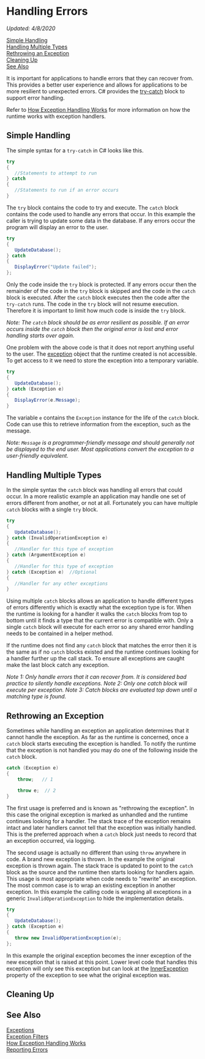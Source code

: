 # Handling Errors
*Updated: 4/8/2020*

[Simple Handling](#simple-handling) \
[Handling Multiple Types](#handling-multiple-types) \
[Rethrowing an Exception](#rethrowing-an-exception) \
[Cleaning Up](#cleaning-up) \
[See Also](#see-also)

It is important for applications to handle errors that they can recover from. This provides a better user experience and allows for applications to be more resilient to unexpected errors. C# provides the [try-catch](https://docs.microsoft.com/en-us/dotnet/csharp/language-reference/keywords/try-catch) block to support error handling.

Refer to [How Exception Handling Works](#how-exception-handling-works.md) for more information on how the runtime works with exception handlers.

## Simple Handling

The simple syntax for a `try-catch` in C# looks like this.

```csharp
try 
{
   //Statements to attempt to run
} catch
{
   //Statements to run if an error occurs
}
```

The `try` block contains the code to try and execute. The `catch` block contains the code used to handle any errors that occur. In this example the caller is trying to update some data in the database. If any errors occur the program will display an error to the user.

```csharp
try
{
   UpdateDatabase();
} catch
{
   DisplayError("Update failed");
};
```

Only the code inside the `try` block is protected. If any errors occur then the remainder of the code in the `try` block is skipped and the code in the `catch` block is executed. After the `catch` block executes then the code after the `try-catch` runs. The code in the `try` block will not resume execution. Therefore it is important to limit how much code is inside the `try` block.

*Note: The `catch` block should be as error resilient as possible. If an error occurs inside the `catch` block then the original error is lost and error handling starts over again.*

One problem with the above code is that it does not report anything useful to the user. The [exception](exceptions.md) object that the runtime created is not accessible. To get access to it we need to store the exception into a temporary variable.

```csharp
try 
{
   UpdateDatabase();
} catch (Exception e)
{
   DisplayError(e.Message);
}
```

The variable `e` contains the `Exception` instance for the life of the `catch` block. Code can use this to retrieve information from the exception, such as the message.

*Note: `Message` is a programmer-friendly message and should generally not be displayed to the end user. Most applications convert the exception to a user-friendly equivalent.*

## Handling Multiple Types

In the simple syntax the `catch` block was handling all errors that could occur. In a more realistic example an application may handle one set of errors different from another, or not at all. Fortunately you can have multiple `catch` blocks with a single `try` block.

```csharp
try 
{
   UpdateDatabase();
} catch (InvalidOperationException e)
{
   //Handler for this type of exception
} catch (ArgumentException e)
{
   //Handler for this type of exception
} catch (Exception e)  //Optional
{
   //Handler for any other exceptions
}
```

Using multiple `catch` blocks allows an application to handle different types of errors differently which is exactly what the exception type is for. When the runtime is looking for a handler it walks the `catch` blocks from top to bottom until it finds a type that the current error is compatible with. Only a single `catch` block will execute for each error so any shared error handling needs to be contained in a helper method.

If the runtime does not find any `catch` block that matches the error then it is the same as if no `catch` blocks existed and the runtime continues looking for a handler further up the call stack. To ensure all exceptions are caught make the last block catch any exception. 

*Note 1: Only handle errors that it can recover from. It is considered bad practice to silently handle exceptions.* 
*Note 2: Only one catch block will execute per exception.*
*Note 3: Catch blocks are evaluated top down until a matching type is found.*

## Rethrowing an Exception

Sometimes while handling an exception an application determines that it cannot handle the exception. As far as the runtime is concerned, once a `catch` block starts executing the exception is handled. To notify the runtime that the exception is not handled you may do one of the following inside the `catch` block.

```csharp
catch (Exception e)
{
    throw;   // 1

    throw e;  // 2
}
```

The first usage is preferred and is known as "rethrowing the exception". In this case the original exception is marked as unhandled and the runtime continues looking for a handler. The stack trace of the exception remains intact and later handlers cannot tell that the exception was initially handled. This is the preferred approach when a `catch` block just needs to record that an exception occurred, via logging.

The second usage is actually no different than using `throw` anywhere in code. A brand new exception is thrown. In the example the original exception is thrown again. The stack trace is updated to point to the `catch` block as the source and the runtime then starts looking for handlers again. This usage is most appropriate when code needs to "rewrite" an exception. The most common case is to wrap an existing exception in another exception. In this example the calling code is wrapping all exceptions in a generic `InvalidOperationException` to hide the implementation details.

```csharp
try
{
   UpdateDatabase();
} catch (Exception e)
{
   throw new InvalidOperationException(e);
};
```

In this example the original exception becomes the inner exception of the new exception that is raised at this point. Lower level code that handles this exception will only see this exception but can look at the [InnerException](https://docs.microsoft.com/en-us/dotnet/api/system.exception.innerexception) property of the exception to see what the original exception was.

## Cleaning Up

## See Also

[Exceptions](exceptions.md) \
[Exception Filters](https://docs.microsoft.com/en-us/dotnet/csharp/language-reference/keywords/try-catch) \
[How Exception Handling Works](#how-exception-handling-works.md) \
[Reporting Errors](reporting-errors.md)